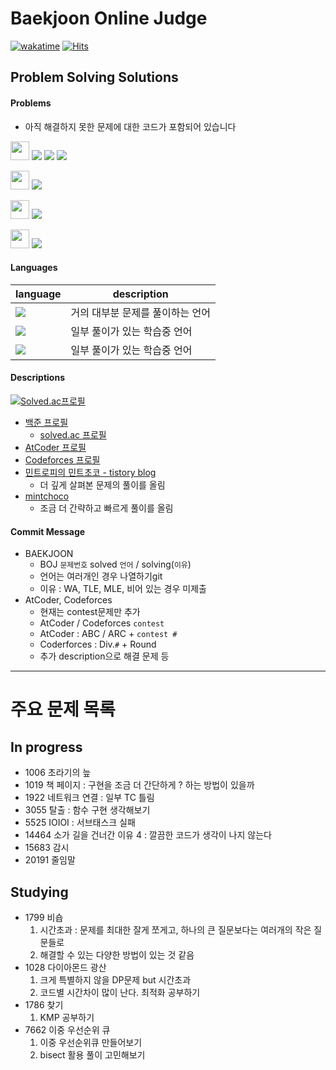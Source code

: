 # Baekjoon Online Judge

[![wakatime](https://wakatime.com/badge/user/d2f7e5d9-29c6-4c2e-85b5-4bb5c795a8eb/project/949c1805-26eb-4e04-89eb-f03f768ea033.svg)](https://wakatime.com/badge/user/d2f7e5d9-29c6-4c2e-85b5-4bb5c795a8eb/project/949c1805-26eb-4e04-89eb-f03f768ea033)
[![Hits](https://hits.seeyoufarm.com/api/count/incr/badge.svg?url=https%3A%2F%2Fgithub.com%2Fmintropy%2FPS&count_bg=%2379C83D&title_bg=%23555555&icon=&icon_color=%23E7E7E7&title=hits&edge_flat=false)](https://hits.seeyoufarm.com)

## Problem Solving Solutions

#### Problems
- 아직 해결하지 못한 문제에 대한 코드가 포함되어 있습니다

[<img src="https://d2gd6pc034wcta.cloudfront.net/images/logo@2x.png" height="30"/>](https://www.acmicpc.net/)
<img src="https://img.shields.io/badge/Python-3776AB?style=for-the-badge&logo=Python&logoColor=white">
<img src="https://img.shields.io/badge/Go-00ADD8?style=for-the-badge&logo=Go&logoColor=white">
<img src="https://img.shields.io/badge/Node.js-339933?style=for-the-badge&logo=Node.js&logoColor=white">

[<img src="https://img.atcoder.jp/assets/atcoder.png" height="30"/>](https://atcoder.jp/)
<img src="https://img.shields.io/badge/Python-3776AB?style=for-the-badge&logo=Python&logoColor=white">

[<img src="https://cdn.codeforces.com/s/90438/images/codeforces-sponsored-by-ton.png" height="30"/>](https://codeforces.com/)
<img src="https://img.shields.io/badge/Python-3776AB?style=for-the-badge&logo=Python&logoColor=white">

[<img src="https://swexpertacademy.com/main/images/sw_img/main_logo.png" height="30"/>](https://swexpertacademy.com/main/main.do)
<img src="https://img.shields.io/badge/Python-3776AB?style=for-the-badge&logo=Python&logoColor=white">

#### Languages

|language|description|
|--|--|
|<img src="https://img.shields.io/badge/Python-3776AB?style=for-the-badge&logo=Python&logoColor=white">|거의 대부분 문제를 풀이하는 언어|
|<img src="https://img.shields.io/badge/Go-00ADD8?style=for-the-badge&logo=Go&logoColor=white">|일부 풀이가 있는 학습중 언어|
|<img src="https://img.shields.io/badge/Node.js-339933?style=for-the-badge&logo=Node.js&logoColor=white">|일부 풀이가 있는 학습중 언어|

#### Descriptions
[![Solved.ac프로필](http://mazassumnida.wtf/api/v2/generate_badge?boj=jun2korea)](https://solved.ac/jun2korea)
- [백준 프로필](https://www.acmicpc.net/user/jun2korea)
    - [solved.ac 프로필](https://solved.ac/profile/jun2korea)
- [AtCoder 프로필](https://atcoder.jp/users/mintropy)
- [Codeforces 프로필](https://codeforces.com/profile/mintropy)
- [민트로피의 민트초코 - tistory blog](https://mintropy.tistory.com/)
    - 더 깊게 살펴본 문제의 풀이를 올림
- [mintchoco](https://mintchoco.markbase.xyz/%28Home)
    - 조금 더 간략하고 빠르게 풀이를 올림

#### Commit Message
- BAEKJOON
    - BOJ `문제번호` solved `언어` / solving(`이유`)
    - 언어는 여러개인 경우 나열하기git
    - 이유 : WA, TLE, MLE, 비어 있는 경우 미제출
- AtCoder, Codeforces
    - 현재는 contest문제만 추가
    - AtCoder / Codeforces `contest`
    - AtCoder : ABC / ARC + `contest #`
    - Coderforces : Div.`#` + Round
    - 추가 description으로 해결 문제 등

---

# 주요 문제 목록

## In progress
- 1006 초라기의 늪
- 1019 책 페이지 : 구현을 조금 더 간단하게 ? 하는 방법이 있을까
- 1922 네트워크 연결 : 일부 TC 틀림
- 3055 탈출 : 함수 구현 생각해보기
- 5525 IOIOI : 서브태스크 실패
- 14464 소가 길을 건너간 이유 4 : 깔끔한 코드가 생각이 나지 않는다
- 15683 감시
- 20191 줄임말


## Studying
- 1799 비숍
    1. 시간초과 : 문제를 최대한 잘게 쪼게고, 하나의 큰 질문보다는 여러개의 작은 질문들로
    2. 해결할 수 있는 다양한 방법이 있는 것 같음
- 1028 다이아몬드 광산
    1. 크게 특별하지 않을 DP문제 but 시간초과
    2. 코드별 시간차이 많이 난다. 최적화 공부하기
- 1786 찾기
    1. KMP 공부하기
- 7662 이중 우선순위 큐
    1. 이중 우선순위큐 만들어보기
    2. bisect 활용 풀이 고민해보기